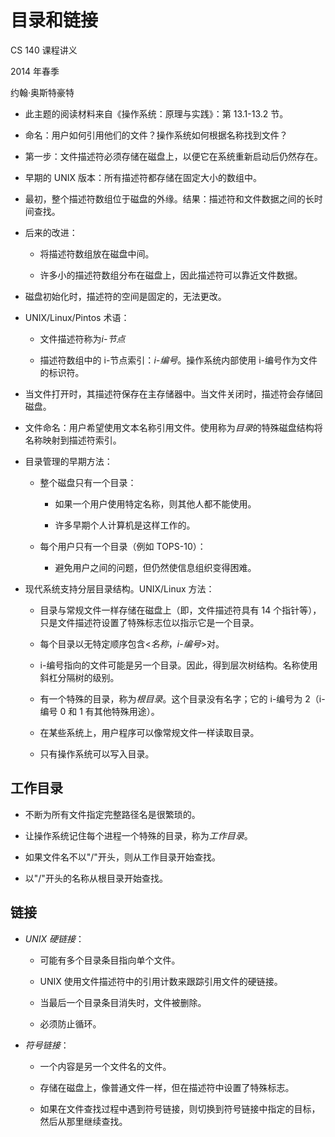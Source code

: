 # 目录和链接

CS 140 课程讲义

2014 年春季

约翰·奥斯特豪特

+   此主题的阅读材料来自《操作系统：原理与实践》：第 13.1-13.2 节。

+   命名：用户如何引用他们的文件？操作系统如何根据名称找到文件？

+   第一步：文件描述符必须存储在磁盘上，以便它在系统重新启动后仍然存在。

+   早期的 UNIX 版本：所有描述符都存储在固定大小的数组中。

+   最初，整个描述符数组位于磁盘的外缘。结果：描述符和文件数据之间的长时间查找。

+   后来的改进：

    +   将描述符数组放在磁盘中间。

    +   许多小的描述符数组分布在磁盘上，因此描述符可以靠近文件数据。

+   磁盘初始化时，描述符的空间是固定的，无法更改。

+   UNIX/Linux/Pintos 术语：

    +   文件描述符称为*i-节点*

    +   描述符数组中的 i-节点索引：*i-编号*。操作系统内部使用 i-编号作为文件的标识符。

+   当文件打开时，其描述符保存在主存储器中。当文件关闭时，描述符会存储回磁盘。

+   文件命名：用户希望使用文本名称引用文件。使用称为*目录*的特殊磁盘结构将名称映射到描述符索引。

+   目录管理的早期方法：

    +   整个磁盘只有一个目录：

        +   如果一个用户使用特定名称，则其他人都不能使用。

        +   许多早期个人计算机是这样工作的。

    +   每个用户只有一个目录（例如 TOPS-10）：

        +   避免用户之间的问题，但仍然使信息组织变得困难。

+   现代系统支持分层目录结构。UNIX/Linux 方法：

    +   目录与常规文件一样存储在磁盘上（即，文件描述符具有 14 个指针等），只是文件描述符设置了特殊标志位以指示它是一个目录。

    +   每个目录以无特定顺序包含<*名称*，*i-编号*>对。

    +   i-编号指向的文件可能是另一个目录。因此，得到层次树结构。名称使用斜杠分隔树的级别。

    +   有一个特殊的目录，称为*根目录*。这个目录没有名字；它的 i-编号为 2（i-编号 0 和 1 有其他特殊用途）。

    +   在某些系统上，用户程序可以像常规文件一样读取目录。

    +   只有操作系统可以写入目录。

## 工作目录

+   不断为所有文件指定完整路径名是很繁琐的。

+   让操作系统记住每个进程一个特殊的目录，称为*工作目录*。

+   如果文件名不以"/"开头，则从工作目录开始查找。

+   以"/"开头的名称从根目录开始查找。

## 链接

+   *UNIX 硬链接*：

    +   可能有多个目录条目指向单个文件。

    +   UNIX 使用文件描述符中的引用计数来跟踪引用文件的硬链接。

    +   当最后一个目录条目消失时，文件被删除。

    +   必须防止循环。

+   *符号链接*：

    +   一个内容是另一个文件名的文件。

    +   存储在磁盘上，像普通文件一样，但在描述符中设置了特殊标志。

    +   如果在文件查找过程中遇到符号链接，则切换到符号链接中指定的目标，然后从那里继续查找。
